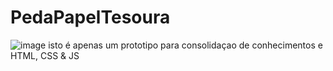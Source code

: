 # PedaPapelTesoura
![image](https://github.com/Zezinhotwo/PedaPapelTesoura/assets/107373132/86200e7b-fffc-49ab-9364-3d4c6cc83a2a)
isto é apenas um prototipo para consolidaçao de conhecimentos e HTML, CSS & JS
